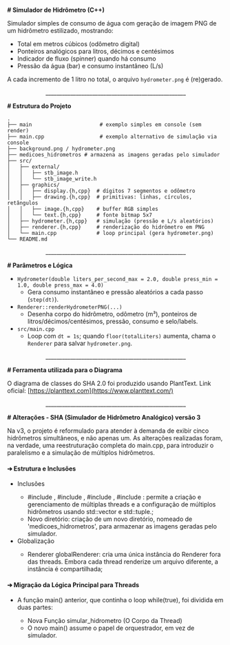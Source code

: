 **# Simulador de Hidrômetro (C++)**

Simulador simples de consumo de água com geração de imagem PNG de um hidrômetro estilizado, mostrando:
- Total em metros cúbicos (odômetro digital)
- Ponteiros analógicos para litros, décimos e centésimos
- Indicador de fluxo (spinner) quando há consumo
- Pressão da água (bar) e consumo instantâneo (L/s)

A cada incremento de 1 litro no total, o arquivo `hydrometer.png` é (re)gerado.

<p align="center"> ___________________________________________________ </p>

**# Estrutura do Projeto**

```
.
├── main                      # exemplo simples em console (sem render)
├── main.cpp                  # exemplo alternativo de simulação via console
├── background.png / hydrometer.png
├── medicoes_hidrometros # armazena as imagens geradas pelo simulador
├── src/
│   ├── external/
│   │   ├── stb_image.h
│   │   └── stb_image_write.h
│   ├── graphics/
│   │   ├── display.{h,cpp}  # dígitos 7 segmentos e odômetro
│   │   ├── drawing.{h,cpp}  # primitivas: linhas, círculos, retângulos
│   │   ├── image.{h,cpp}    # buffer RGB simples
│   │   └── text.{h,cpp}     # fonte bitmap 5x7
│   ├── hydrometer.{h,cpp}   # simulação (pressão e L/s aleatórios)
│   ├── renderer.{h,cpp}     # renderização do hidrômetro em PNG
│   └── main.cpp             # loop principal (gera hydrometer.png)
└── README.md
```
<p align="center"> ___________________________________________________ </p>

**# Parâmetros e Lógica**

- `Hydrometer(double liters_per_second_max = 2.0, double press_min = 1.0, double press_max = 4.0)`
  - Gera consumo instantâneo e pressão aleatórios a cada passo (`step(dt)`).
- `Renderer::renderHydrometerPNG(...)`
  - Desenha corpo do hidrômetro, odômetro (m³), ponteiros de litros/décimos/centésimos, pressão, consumo e selo/labels.
- `src/main.cpp`
  - Loop com `dt = 1s`; quando `floor(totalLiters)` aumenta, chama o `Renderer` para salvar `hydrometer.png`.

<p align="center"> ___________________________________________________ </p>

**# Ferramenta utilizada para o Diagrama**

O diagrama de classes do SHA 2.0 foi produzido usando PlantText.
Link oficial: [https://planttext.com](https://www.planttext.com/)

<p align="center"> ___________________________________________________ </p>

**# Alterações - SHA (Simulador de Hidrômetro Analógico) versão 3**

Na v3, o projeto é reformulado para atender à demanda de exibir cinco hidrômetros simultâneos, e não apenas um. As alterações realizadas foram, na verdade, uma reestruturação completa do main.cpp, para introduzir o paralelismo e a simulação de múltiplos hidrômetros.

<h4>➔ Estrutura e Inclusões</h4>
<ul>
    <li>Inclusões</li>
  <ul>
    <li>#include <vector>, #include <thread>, #include <tuple>, #include <algorithm>: permite a criação e gerenciamento de múltiplas threads e a configuração de múltiplos hidrômetros usando std::vector e std::tuple.; </li>
    <li>Novo diretório: criação de um novo diretório, nomeado de 'medicoes_hidrometros', para armazenar as imagens geradas pelo simulador. </li></ul>
  <li>Globalização</li>
  <ul>
    <li>Renderer globalRenderer: cria uma única instância do Renderer fora das threads. Embora cada thread renderize um arquivo diferente, a instância é compartilhada; </li></ul>
</ul> 

<h4>➔ Migração da Lógica Principal para Threads</h4>
<ul>
    <li>A função main() anterior, que continha o loop while(true), foi dividida em duas partes:</li>
  <ul>
    <li>Nova Função simular_hidrometro (O Corpo da Thread)</li>
    <li>O novo main() assume o papel de orquestrador, em vez de simulador.</li> </ul>
</ul> 